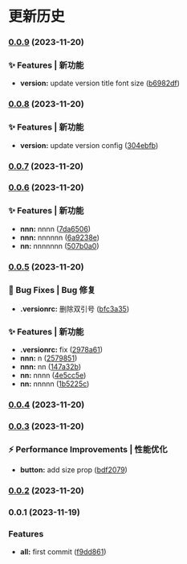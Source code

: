 # 更新历史

### [0.0.9](https://github.com/shaojie-li/tasty_ui/compare/v0.0.8...v0.0.9) (2023-11-20)


### ✨ Features | 新功能

* **version:** update version title font size ([b6982df](https://github.com/shaojie-li/tasty_ui/commit/b6982df8cef624772ef88591f27bbe870c6dfbe6))

### [0.0.8](https://github.com/shaojie-li/tasty_ui/compare/v0.0.7...v0.0.8) (2023-11-20)


### ✨ Features | 新功能

* **version:** update version config ([304ebfb](https://github.com/shaojie-li/tasty_ui/commit/304ebfb2789a0cd28ec25dd1698aab20015561e9))

### [0.0.7](https://github.com/shaojie-li/tasty_ui/compare/v0.0.6...v0.0.7) (2023-11-20)

### [0.0.6](https://github.com/shaojie-li/tasty_ui/compare/v0.0.5...v0.0.6) (2023-11-20)


### ✨ Features | 新功能

* **nnn:** nnnn ([7da6506](https://github.com/shaojie-li/tasty_ui/commit/7da6506ed08ad7e1c937e449d7e6c36feccc09c0))
* **nnn:** nnnnnn ([6a9238e](https://github.com/shaojie-li/tasty_ui/commit/6a9238e7b64a267efb698458c8b3e0e0f34a8c54))
* **nn:** nnnnnnn ([507b0a0](https://github.com/shaojie-li/tasty_ui/commit/507b0a0bee110983e1b3b958ae65f196771c6ae5))

### [0.0.5](https://github.com/shaojie-li/tasty_ui/compare/v0.0.4...v0.0.5) (2023-11-20)


### 🐛 Bug Fixes | Bug 修复

* **.versionrc:** 删除双引号 ([bfc3a35](https://github.com/shaojie-li/tasty_ui/commit/bfc3a35eb213432302be324e85c92a6efdae4d17))


### ✨ Features | 新功能

* **.versionrc:** fix ([2978a61](https://github.com/shaojie-li/tasty_ui/commit/2978a61c76678d3424ccca9eed4c3ca9439dcb36))
* **nnn:** n ([2579851](https://github.com/shaojie-li/tasty_ui/commit/25798519ef91335e67acadfe3dc171b07c84c771))
* **nnn:** nn ([147a32b](https://github.com/shaojie-li/tasty_ui/commit/147a32bad564ffa651eeec3dc13661149d53a1de))
* **nn:** nnnn ([4e5cc5e](https://github.com/shaojie-li/tasty_ui/commit/4e5cc5e5234f83547ac073f95f187d7c1599865e))
* **nn:** nnnnn ([1b5225c](https://github.com/shaojie-li/tasty_ui/commit/1b5225c587646293013839b28b1a174defd91a2f))

### [0.0.4](https://github.com/shaojie-li/tasty_ui/compare/v0.0.3...v0.0.4) (2023-11-20)

### [0.0.3](https://github.com/shaojie-li/tasty_ui/compare/v0.0.2...v0.0.3) (2023-11-20)


### ⚡ Performance Improvements | 性能优化

* **button:** add size prop ([bdf2079](https://github.com/shaojie-li/tasty_ui/commit/bdf2079cb3292f51a81a10764ddf7374b3f0f8f4))

### [0.0.2](https://github.com/shaojie-li/tasty_ui/compare/v0.0.1...v0.0.2) (2023-11-20)

### 0.0.1 (2023-11-19)


### Features

* **all:** first commit ([f9dd861](https://github.com/shaojie-li/tasty_ui/commit/f9dd861627c6376f4d3209f29852262c22e2a539))
